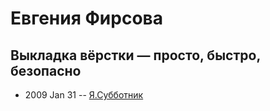 # Евгения Фирсова

## Выкладка вёрстки — просто, быстро, безопасно
- 2009 Jan 31 -- [Я.Субботник](https://events.yandex.ru/lib/talks/502/)    
